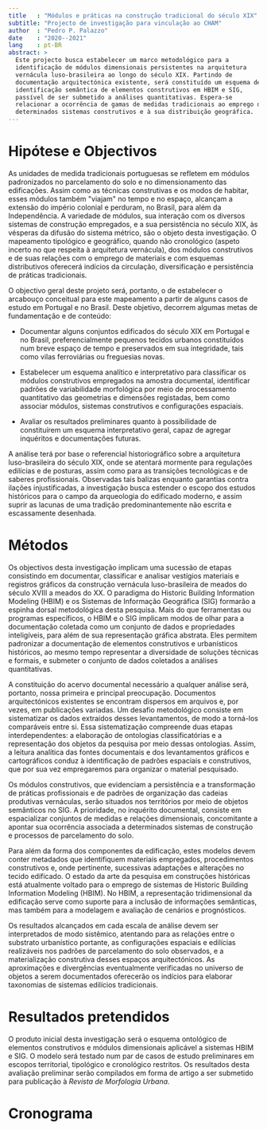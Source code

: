 ```yaml
---
title   : "Módulos e práticas na construção tradicional do século XIX"
subtitle: "Projecto de investigação para vinculação ao CHAM"
author  : "Pedro P. Palazzo"
date    : "2020--2021"
lang    : pt-BR
abstract: >
  Este projecto busca estabelecer um marco metodológico para a
  identificação de módulos dimensionais persistentes na arquitetura
  vernácula luso-brasileira ao longo do século XIX. Partindo de
  documentação arquitectónica existente, será constituído um esquema de
  identificação semântica de elementos construtivos em HBIM e SIG,
  passível de ser submetido a análises quantitativas. Espera-se
  relacionar a ocorrência de gamas de medidas tradicionais ao emprego de
  determinados sistemas construtivos e à sua distribuição geográfica.
---
```


Hipótese e Objectivos
=====================

As unidades de medida tradicionais portuguesas se refletem em módulos
padronizados no parcelamento do solo e no dimensionamento das
edificações. Assim como as técnicas construtivas e os modos de habitar,
esses módulos também "viajam" no tempo e no espaço, alcançam a extensão
do império colonial e perduram, no Brasil, para além da Independência. A
variedade de módulos, sua interação com os diversos sistemas de
construção empregados, e a sua persistência no século XIX, às vésperas
da difusão do sistema métrico, são o objeto desta investigação. O
mapeamento tipológico e geográfico, quando não cronológico (aspeto
incerto no que respeita à arquitetura vernácula), dos módulos
construtivos e de suas relações com o emprego de materiais e com
esquemas distributivos oferecerá indícios da circulação, diversificação
e persistência de práticas tradicionais.

O objectivo geral deste projeto será, portanto, o de estabelecer o
arcabouço conceitual para este mapeamento a partir de alguns casos de
estudo em Portugal e no Brasil. Deste objetivo, decorrem algumas metas
de fundamentação e de conteúdo:

- Documentar alguns conjuntos edificados do século XIX em Portugal e no
  Brasil, preferencialmente pequenos tecidos urbanos
  constituídos num breve espaço de tempo e preservados em sua
  integridade, tais como vilas ferroviárias ou freguesias novas.

- Estabelecer um esquema analítico e interpretativo para classificar os
  módulos construtivos empregados na amostra documental, identificar
  padrões de variabilidade morfológica por meio de processamento
  quantitativo das geometrias e dimensões registadas, bem como
  associar módulos, sistemas construtivos e configurações espaciais.

- Avaliar os resultados preliminares quanto à possibilidade de
  constituírem um esquema interpretativo geral, capaz de agregar
  inquéritos e documentações futuras.

A análise terá por base o referencial historiográfico sobre a
arquitetura luso-brasileira do século XIX, onde se atentará mormente
para regulações edilícias e de posturas, assim como para as transições
tecnológicas e de saberes profissionais. Observadas tais balizas
enquanto garantias contra ilações injustificadas, a investigação busca
estender o escopo dos estudos históricos para o campo da arqueologia do
edificado moderno, e assim suprir as lacunas de uma tradição
predominantemente não escrita e escassamente desenhada.

Métodos
=======

Os objectivos desta investigação implicam uma sucessão de etapas
consistindo em documentar, classificar e analisar vestígios materiais e
registros gráficos da construção vernácula luso-brasileira de meados do
século XVIII a meados do XX. O paradigma do Historic Building
Information Modeling (HBIM) e os Sistemas de Informação Geográfica (SIG)
formarão a espinha dorsal metodológica desta pesquisa. Mais do que
ferramentas ou programas específicos, o HBIM e o SIG implicam modos de
olhar para a documentação coletada como um conjunto de dados e
propriedades inteligíveis, para além de sua representação gráfica
abstrata. Eles permitem padronizar a documentação de elementos
construtivos e urbanísticos históricos, ao mesmo tempo representar a
diversidade de soluções técnicas e formais, e submeter o conjunto de
dados coletados a análises quantitativas.

A constituição do acervo documental necessário a qualquer análise será,
portanto, nossa primeira e principal preocupação. Documentos
arquitectónicos existentes se encontram dispersos em arquivos e, por
vezes, em publicações variadas. Um desafio metodológico consiste em
sistematizar os dados extraídos desses levantamentos, de modo a
torná-los comparáveis entre si. Essa sistematização compreende duas
etapas interdependentes: a elaboração de ontologias classificatórias e a
representação dos objetos da pesquisa por meio dessas ontologias. Assim,
a leitura analítica das fontes documentais e dos levantamentos gráficos
e cartográficos conduz à identificação de padrões espaciais e
construtivos, que por sua vez empregaremos para organizar o material
pesquisado.

Os módulos construtivos, que evidenciam a persistência e a transformação
de práticas profissionais e de padrões de organização das cadeias
produtivas vernáculas, serão situados nos territórios por meio de
objetos semânticos no SIG. A prioridade, no inquérito documental,
consiste em espacializar conjuntos de medidas e relações dimensionais,
concomitante a apontar sua ocorrência associada a determinados sistemas
de construção e processos de parcelamento do solo.

Para além da forma dos componentes da
edificação, estes modelos devem conter metadados que identifiquem
materiais empregados, procedimentos construtivos e, onde pertinente,
sucessivas adaptações e alterações no tecido edificado. O estado da arte
da pesquisa em construções históricas está atualmente voltado para o
emprego de sistemas de Historic Building Information Modeling (HBIM). No
HBIM, a representação tridimensional da edificação serve como suporte
para a inclusão de informações semânticas, mas também para a modelagem e
avaliação de cenários e prognósticos.

Os resultados alcançados em cada escala de análise devem ser
interpretados de modo sistêmico, atentando para as relações entre o
substrato urbanístico portante, as configurações espaciais e edilícias
realizáveis nos padrões de parcelamento do solo observados, e a
materialização construtiva desses espaços arquitectónicos. As
aproximações e divergências eventualmente verificadas no universo de
objetos a serem documentados oferecerão os indícios para elaborar
taxonomias de sistemas edilícios tradicionais.

Resultados pretendidos
======================

O produto inicial desta investigação será o esquema ontológico de
elementos construtivos e módulos dimensionais aplicável a sistemas HBIM
e SIG. O modelo será testado num par de casos de estudo preliminares em
escopos territorial, tipológico e cronológico restritos. Os resultados
desta avaliação preliminar serão compilados em forma de artigo a ser
submetido para publicação à *Revista de Morfologia Urbana*.

Cronograma
==========

